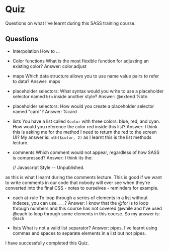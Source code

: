 # Quiz
Questions on what I've learnt during this SASS training course.

## Questions

- Interpolation
How to ...

- Color functions
What is the most flexible function for adjusting an existing color?
Answer: color.adjust

- maps
Which data structure allows you to use name value pairs to refer to data?
Answer: maps

- placeholder selectors:
What syntax would you write to use a placeholder selector named ``` btn ``` inside another style?
Answer: @extend %btn

- placeholder selectors:
How would you create a placeholder selector named "card"?
Answer: %card

- lists
You have a list called ``` $color ``` with three colors: blue, red, and cyan. How would you reference the color red inside this list?
Answer: I think this is asking me for the method I need to return the red to the screen UI? My answer is: ``` nth($color, 2) ``` as I learnt this is the list methods lecture.

- comments
Which comment would not appear, regardless of how SASS is compressed?
Answer: I think its the: 

    // Javascript Style -- Unpublished. 

as this is what I learnt during the comments lecture.
This is good if we want to write comments in our code that nobody will ever see when they're converted into the final CSS - notes to ourselves - reminders for example. 

- each at-rule
To loop through a series of elements in a list without indexes, you can use____?
Answer: I know that the @for is to loop through numbers and this course has not covered @while and I've used @each to loop through some elements in this course. So my answer is: ``` @each ```

- lists
What is not a valid list separator?
Answer: pipes.
I've learnt using commas and spaces to separate elements in a list but not pipes.

I have successfully completed this Quiz.